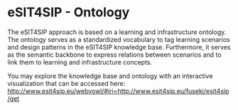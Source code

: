 # eSIT4SIP - Ontology
The eSIT4SIP approach is based on a learning and infrastructure ontology. The ontology serves as a standardized vocabulary to tag learning scenarios and design patterns in the eSIT4SIP knowledge base. Furthermore, it serves as the semantic backbone to express relations between scenarios and to link them to learning and infrastructure concepts.

You may explore the knowledge base and ontology with an interactive visualization that can be accessed here: http://www.esit4sip.eu/webvowl/#iri=http://www.esit4sip.eu/fuseki/esit4sip/get 